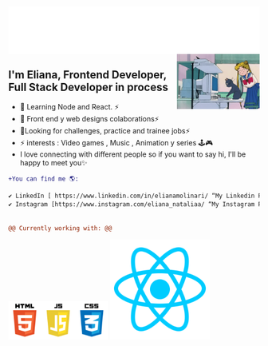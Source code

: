 
<img align="center" src="https://github.com/Eliana-Molinari/Eliana-Molinari/blob/main/your_cool_intro.gif"> 


      
         
          
             


<img align="right" width="33%" src="https://github.com/Eliana-Molinari/Eliana-Molinari/blob/main/Compu.gif"> 

## I'm Eliana, Frontend Developer, Full Stack Developer in process 
 
- 🌱 Learning Node and React.  ⚡
- 👯 Front end y web designs colaborations⚡
- 🤔Looking for  challenges, practice and trainee jobs⚡
- ⚡ interests : Video games , Music , Animation y series 🕹️🎮 
- I love connecting with different people so if you want to say hi, I'll be happy to meet you✨

```diff
+You can find me 🌎:

✔️ LinkedIn [ https://www.linkedin.com/in/elianamolinari/ “My Linkedin Profile ”]
✔️ Instagram [https://www.instagram.com/eliana_nataliaa/ “My Instagram Profile ”] 
 
```

```diff
@@ Currently working with: @@
```

  
<img src="https://github.com/Eliana-Molinari/Eliana-Molinari/blob/main/pngegg.png" width="200" > 
<img  src="https://github.com/Eliana-Molinari/Eliana-Molinari/blob/main/kisspng-react-javascript-angularjs-ionic-atom-5b154be6947457.3471941815281223426081.png" width="200"> 






